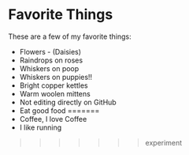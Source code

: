 # Favorite Things

These are a few of my favorite things:

- Flowers - (Daisies)
- Raindrops on roses
- Whiskers on poop
- Whiskers on puppies!!
- Bright copper kettles
- Warm woolen mittens
- Not editing directly on GitHub
- Eat good food
=======
- Coffee, I love Coffee
- I like running
>>>>>>> experiment
